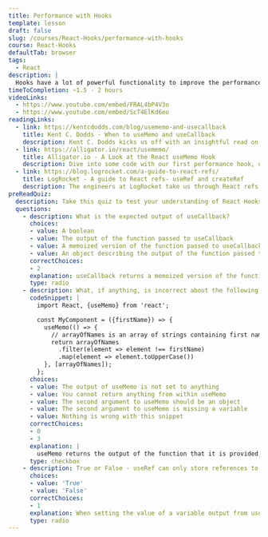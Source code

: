 ```yaml
---
title: Performance with Hooks
template: lesson
draft: false
slug: /courses/React-Hooks/performance-with-hooks
course: React-Hooks
defaultTab: browser
tags:
  - React
description: |
  Hooks have a lot of powerful functionality to improve the performance of React applications and components. They can save a lot of headaches in rendering behavior, and come in handy to make code more understandable. In this lesson, we'll focus on how to use React Hooks to identify performance opportunities for your React code.
timeToCompletion: ~1.5 - 2 hours
videoLinks: 
  - https://www.youtube.com/embed/FRAL4bP4V3o
  - https://www.youtube.com/embed/ScT4ElKd6eo
readingLinks: 
  - link: https://kentcdodds.com/blog/usememo-and-usecallback
    title: Kent C. Dodds - When to useMemo and useCallback
    description: Kent C. Dodds kicks us off with an insightful read on useMemo and useCallback, and the drawbacks of over-optimizing. Yes, there is such a thing, and yes, you should read what he has to say about it!
  - link: https://alligator.io/react/usememo/
    title: Alligator.io - A Look at the React useMemo Hook
    description: Dive into some code with our first performance hook, useMemo. Where might you want to use it? When do you want to avoid it?
  - link: https://blog.logrocket.com/a-guide-to-react-refs/
    title: LogRocket - A guide to React refs- useRef and createRef
    description: The engineers at LogRocket take us through React refs and useRef, and how they can come in handy when working with DOM elements in a React application.
preReadQuiz:
  description: Take this quiz to test your understanding of React Hooks for Performance!
  questions: 
    - description: What is the expected output of useCallback?
      choices:
      - value: A boolean
      - value: The output of the function passed to useCallback
      - value: A memoized version of the function passed to useCallback
      - value: An object describing the output of the function passed to useCallback
      correctChoices: 
      - 2
      explanation: useCallback returns a memoized version of the function that it is passed. The function would only be regenerated if any value of its dependency array changes.
      type: radio
    - description: What, if anything, is incorrect about the following implementation of useMemo? Select all that apply.
      codeSnippet: |
        import React, {useMemo} from 'react';

        const MyComponent = ({firstName}) => {
          useMemo(() => {
            // arrayOfNames is an array of strings containing first names 
            return arrayOfNames
              .filter(element => element !== firstName)
              .map(element => element.toUpperCase())
          }, [arrayOfNames]);
        };
      choices:
      - value: The output of useMemo is not set to anything
      - value: You cannot return anything from within useMemo
      - value: The second argument to useMemo should be an object
      - value: The second argument to useMemo is missing a variable
      - value: Nothing is wrong with this snippet
      correctChoices: 
      - 0
      - 3
      explanation: |
        useMemo returns the output of the function that it is provided, so the first choice is correct. As a result, the second choice must not be correct, as there must be a return from within the function for useMemo to output something. The second argument to useMemo is always an array, so the third choice is correct. Lastly, it is missing "firstName" as a member of the dependency array.
      type: checkbox
    - description: True or False - useRef can only store references to HTML elements.
      choices:
      - value: 'True'
      - value: 'False'
      correctChoices: 
      - 1
      explanation: When setting the value of a variable output from useRef, you can set its "current" property to _any_ value, not just an HTML element.
      type: radio
---
```

